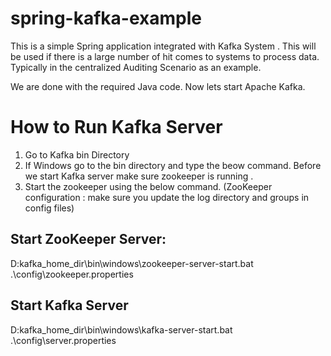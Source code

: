 # spring-kafka-example
This is a simple Spring application integrated with Kafka System . This will be used if there is a large number of hit comes to systems to process data. Typically in the centralized Auditing Scenario as an example.

We are done with the required Java code. Now lets start Apache Kafka. 

<h1> How to Run Kafka Server </h1>

1. Go to Kafka bin Directory 
2. If Windows go to the bin directory and type the beow command. Before we start Kafka server make sure zookeeper is running . 
3. Start the zookeeper using the below command. (ZooKeeper configuration : make sure you update the log directory and groups in config files)

<h2>Start ZooKeeper Server:</h2>
D:kafka_home_dir\bin\windows\zookeeper-server-start.bat .\config\zookeeper.properties
  
 <h2> Start Kafka Server </h2>
 D:kafka_home_dir\bin\windows\kafka-server-start.bat .\config\server.properties
 
 
  


